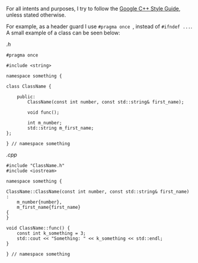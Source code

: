 For all intents and purposes, I try to follow the [Google C++ Style Guide](http://google-styleguide.googlecode.com/svn/trunk/cppguide.html), unless stated otherwise.

For example, as a header guard I use ```#pragma once ```, instead of ```#ifndef ...```.  
A small example of a class can be seen below:

_.h_
```
#pragma once

#include <string>

namespace something {

class ClassName {

    public:
        ClassName(const int number, const std::string& first_name);

        void func();

        int m_number;
        std::string m_first_name;
};

} // namespace something
```

_.cpp_
```
#include "ClassName.h"
#include <iostream>

namespace something {

ClassName::ClassName(const int number, const std::string& first_name) :
    m_number{number},
    m_first_name{first_name}
{
}

void ClassName::func() {
    const int k_something = 3;
    std::cout << "Something: " << k_something << std::endl;
}

} // namespace something
```
